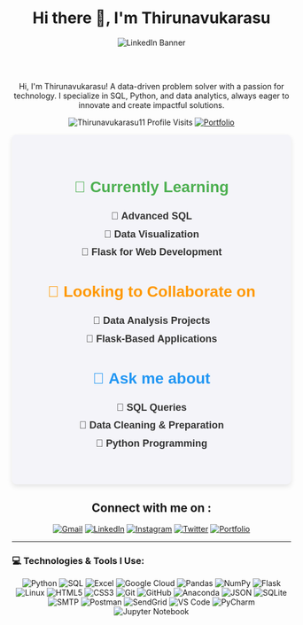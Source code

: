 <h1 align="center">Hi there 👋, I'm <strong>Thirunavukarasu</strong></h1>


<p align="center">
<img src="https://raw.githubusercontent.com/Thirunavukarasu11/linkedin-Bg-banner/main/banner.jpg" alt="LinkedIn Banner">

<div><br><br>
<p align="center">
Hi, I'm Thirunavukarasu! A data-driven problem solver with a passion for technology. I specialize in SQL, Python, and data analytics, always eager to innovate and create impactful solutions.
</p>

  <p align="center">
<img src="https://komarev.com/ghpvc/?username=Thirunavukarasu11&label=Profile%20views&color=6805D3&style=for-the-badge" alt="Thirunavukarasu11 Profile Visits" />
  <a href="https://thirunavukarasu11-portfolio.netlify.app/"><img alt="Portfolio" src="https://img.shields.io/badge/my_portfolio-000?style=for-the-badge&logo=ko-fi&logoColor=white" /></a>
<p align="center">


<section style="text-align: center; padding: 40px 20px; font-family: 'Arial', sans-serif; background-color: #f4f4f9; border-radius: 8px; box-shadow: 0 4px 10px rgba(0, 0, 0, 0.1); max-width: 800px; margin: auto;">

  <!-- Currently Learning Section -->
  <h2 style="font-size: 28px; color: #4CAF50; font-weight: 600; margin-bottom: 20px;">🚀 <strong>Currently Learning</strong></h2>
  <ul style="list-style-type: none; padding: 0; font-size: 18px; color: #333; line-height: 1.8;">
    <li>🔹 <strong>Advanced SQL</strong></li>
    <li>🔹 <strong>Data Visualization</strong></li>
    <li>🔹 <strong>Flask for Web Development</strong></li>
  </ul>

  <!-- Looking to Collaborate Section -->
  <h2 style="font-size: 28px; color: #FF9800; font-weight: 600; margin-top: 40px; margin-bottom: 20px;">👯 <strong>Looking to Collaborate on</strong></h2>
  <ul style="list-style-type: none; padding: 0; font-size: 18px; color: #333; line-height: 1.8;">
    <li>🔹 <strong>Data Analysis Projects</strong></li>
    <li>🔹 <strong>Flask-Based Applications</strong></li>
  </ul>

  <!-- Ask Me About Section -->
  <h2 style="font-size: 28px; color: #2196F3; font-weight: 600; margin-top: 40px; margin-bottom: 20px;">💬 <strong>Ask me about</strong></h2>
  <ul style="list-style-type: none; padding: 0; font-size: 18px; color: #333; line-height: 1.8;">
    <li>🔹 <strong>SQL Queries</strong></li>
    <li>🔹 <strong>Data Cleaning & Preparation</strong></li>
    <li>🔹 <strong>Python Programming</strong></li>
  </ul>

</section>



<h2 align="center"> Connect with me on :  </h2>

<div align="center">
  <a href="mailto:thirunavukarasu110902@gmail.com"><img alt="Gmail" src="https://img.shields.io/badge/Gmail-D14836?style=for-the-badge&logo=gmail&logoColor=white" /></a>
  <a href="https://linkedin.com/in/thiru11"><img alt="LinkedIn" src="https://img.shields.io/badge/linkedin-%230077B5.svg?style=for-the-badge&logo=linkedin&logoColor=white" /></a>
  <a href="https://www.instagram.com/its_me_thiru.__/"><img alt="Instagram" src="https://img.shields.io/badge/instagram-%23E4405F.svg?style=for-the-badge&logo=Instagram&logoColor=white" /></a>
  <a href="https://x.com/crazy_boy_thiru"><img alt="Twitter" src="https://img.shields.io/badge/Twitter-%231DA1F2.svg?style=for-the-badge&logo=Twitter&logoColor=white" /></a>
  <a href="[https://thirunavukarasu11.github.io/](https://thirunavukarasu11-portfolio.netlify.app/)"><img alt="Portfolio" src="https://img.shields.io/badge/my_portfolio-000?style=for-the-badge&logo=ko-fi&logoColor=white" /></a> 
</div>

---

### 💻 **Technologies & Tools I Use:**

  <p align="center">
  <img src="https://img.shields.io/badge/python-3670A0?style=for-the-badge&logo=python&logoColor=ffdd54" alt="Python" />
  <img src="https://img.shields.io/badge/sql-4479A1?style=for-the-badge&logo=mysql&logoColor=white" alt="SQL" />
  <img src="https://img.shields.io/badge/microsoft%20excel-217346?style=for-the-badge&logo=microsoft-excel&logoColor=white" alt="Excel" />
  <img src="https://img.shields.io/badge/GoogleCloud-%234285F4.svg?style=for-the-badge&logo=google-cloud&logoColor=white" alt="Google Cloud" />
  <img src="https://img.shields.io/badge/pandas-%23150458.svg?style=for-the-badge&logo=pandas&logoColor=white" alt="Pandas" />
  <img src="https://img.shields.io/badge/numpy-%23013243.svg?style=for-the-badge&logo=numpy&logoColor=white" alt="NumPy" />
  <img src="https://img.shields.io/badge/flask-%23000.svg?style=for-the-badge&logo=flask&logoColor=white" alt="Flask" />
  <img src="https://img.shields.io/badge/Linux-FCC624?style=for-the-badge&logo=linux&logoColor=black" alt="Linux" />
  <img src="https://img.shields.io/badge/html5-%23E34F26.svg?style=for-the-badge&logo=html5&logoColor=white" alt="HTML5" />
  <img src="https://img.shields.io/badge/css3-%231572B6.svg?style=for-the-badge&logo=css3&logoColor=white" alt="CSS3" />
  <img src="https://img.shields.io/badge/Git-fc6d26?style=for-the-badge&logo=git&logoColor=white" alt="Git" />
  <img src="https://img.shields.io/badge/github-181717?style=for-the-badge&logo=github&logoColor=white" alt="GitHub" />
  <img src="https://img.shields.io/badge/Anaconda-%2344A833.svg?style=for-the-badge&logo=anaconda&logoColor=white" alt="Anaconda" />
  <img src="https://img.shields.io/badge/json-%23F7F7F7.svg?style=for-the-badge&logo=json&logoColor=black" alt="JSON" />
  <img src="https://img.shields.io/badge/sqlite-%2307405e.svg?style=for-the-badge&logo=sqlite&logoColor=white" alt="SQLite" />
  <img src="https://img.shields.io/badge/smtp-%23FF9900.svg?style=for-the-badge&logo=smtp&logoColor=white" alt="SMTP" />
  <img src="https://img.shields.io/badge/Postman-FF6C37?style=for-the-badge&logo=postman&logoColor=white" alt="Postman" />
  <img src="https://img.shields.io/badge/SendGrid-%230080D0.svg?style=for-the-badge&logo=sendgrid&logoColor=white" alt="SendGrid" />
  <img src="https://img.shields.io/badge/VS%20Code-007ACC?style=for-the-badge&logo=visual-studio-code&logoColor=white" alt="VS Code" />
  <img src="https://img.shields.io/badge/PyCharm-000000?style=for-the-badge&logo=pycharm&logoColor=white" alt="PyCharm" />
  <img src="https://img.shields.io/badge/jupyter-%23F37626.svg?style=for-the-badge&logo=jupyter&logoColor=white" alt="Jupyter Notebook" />
</p>


